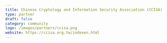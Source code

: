 ```yaml
---
title: Chinese Cryptology and Information Security Association (CCISA)
type: partner
draft: false
category: community
logo: /images/partners/ccisa.png
website: https://ccisa.org.tw/indexen.html
---
```

